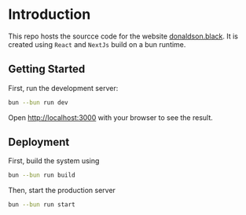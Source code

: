 # Introduction
This repo hosts the sourcce code for the website [donaldson.black](https://donaldson.black). It is created using `React` and `NextJs` build on a bun runtime. 

## Getting Started

First, run the development server:

```bash
bun --bun run dev
```
Open [http://localhost:3000](http://localhost:3000) with your browser to see the result.

## Deployment

First, build the system using

```bash
bun --bun run build
```

Then, start the production server

```bash
bun --bun run start
```